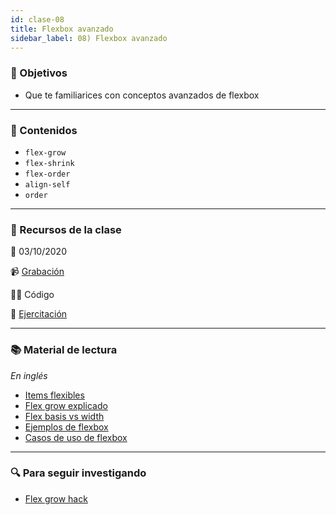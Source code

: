 ```yaml
---
id: clase-08
title: Flexbox avanzado
sidebar_label: 08) Flexbox avanzado
---
```


### 🏁 Objetivos

- Que te familiarices con conceptos avanzados de flexbox

---

### 📝 Contenidos

- `flex-grow`
- `flex-shrink`
- `flex-order`
- `align-self`
- `order`

---

### 🚀 Recursos de la clase

📆 03/10/2020

📹 [Grabación](https://us02web.zoom.us/rec/share/_bDNfs9iqEm4l4e_q5jDCYOR4CmUASqsehkuUzP36qpRbtdsajCwHgg4-WFJOQWc.6yMfiF03AuzybY-J)

👩‍💻 Código

💪 [Ejercitación](https://github.com/Ada-IT/ejercicios-frontend/blob/master/modulo-2/ejercicios/19-flex-avanzado.md)

---

### 📚 Material de lectura

_En inglés_

- [Items flexibles](https://www.freecodecamp.org/news/even-more-about-how-flexbox-works-explained-in-big-colorful-animated-gifs-a5a74812b053/)
- [Flex grow explicado](https://css-tricks.com/flex-grow-is-weird/)
- [Flex basis vs width](https://gedd.ski/post/the-difference-between-width-and-flex-basis/)
- [Ejemplos de flexbox](https://www.freecodecamp.org/news/the-ultimate-guide-to-flexbox-learning-through-examples-8c90248d4676/)
- [Casos de uso de flexbox](https://ishadeed.com/article/flexbox-real-world-use-cases/)

---

### 🔍 Para seguir investigando

- [Flex grow hack](https://joren.co/flex-grow-9999-hack/)
